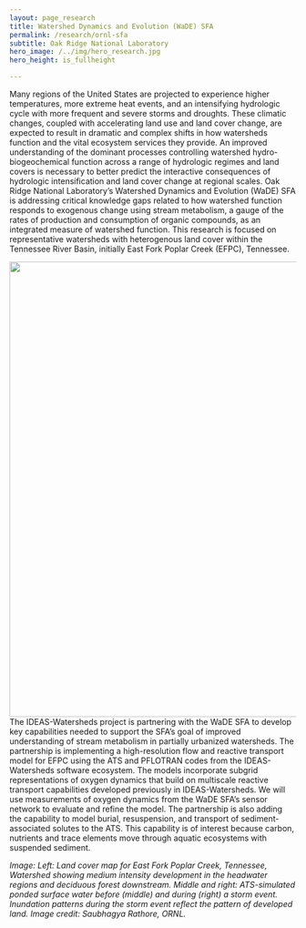 ```yaml
---
layout: page_research
title: Watershed Dynamics and Evolution (WaDE) SFA
permalink: /research/ornl-sfa
subtitle: Oak Ridge National Laboratory
hero_image: /../img/hero_research.jpg
hero_height: is_fullheight

---
```


Many regions of the United States are projected to experience higher temperatures, more extreme heat events, and an intensifying hydrologic cycle with more frequent and severe storms and droughts. These climatic changes, coupled with accelerating land use and land cover change, are expected to result in dramatic and complex shifts in how watersheds function and the vital ecosystem services they provide. An improved understanding of the dominant processes controlling watershed hydro-biogeochemical function across a range of hydrologic regimes and land covers is necessary to better predict the interactive consequences of hydrologic intensification and land cover change at regional scales. Oak Ridge National Laboratory’s Watershed Dynamics and Evolution (WaDE) SFA is addressing critical knowledge gaps related to how watershed function responds to exogenous change using stream metabolism, a gauge of the rates of production and consumption of organic compounds, as an integrated measure of watershed function. This research is focused on representative watersheds with heterogenous land cover within the Tennessee River Basin, initially East Fork Poplar Creek (EFPC), Tennessee.

<img width="800" src="/../img/wade-east-fork-ornl.png" align="right">

The IDEAS-Watersheds project is partnering with the WaDE SFA to develop key capabilities needed to support the SFA’s goal of improved understanding of stream metabolism in partially urbanized watersheds. The partnership is implementing a high-resolution flow and reactive transport model for EFPC using the ATS and PFLOTRAN codes from the IDEAS-Watersheds software ecosystem. The models incorporate subgrid representations of oxygen dynamics that build on multiscale reactive transport capabilities developed previously in IDEAS-Watersheds. We will use measurements of oxygen dynamics from the WaDE SFA’s sensor network to evaluate and refine the model. The partnership is also adding the capability to model burial, resuspension, and transport of sediment-associated solutes to the ATS. This capability is of interest because carbon, nutrients and trace elements move through aquatic ecosystems with suspended sediment. 


*Image: Left: Land cover map for East Fork Poplar Creek, Tennessee, Watershed showing medium intensity development in the headwater regions and deciduous forest downstream. Middle and right: ATS-simulated ponded surface water before (middle) and during (right) a storm event. Inundation patterns during the storm event reflect the pattern of developed land. Image credit: Saubhagya Rathore, ORNL.*

[Painter]: https://agupubs.onlinelibrary.wiley.com/doi/full/10.1029/2018WR022831

